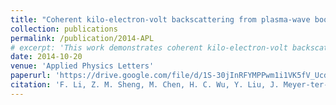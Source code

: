 ```yaml
---
title: "Coherent kilo-electron-volt backscattering from plasma-wave boosted relativistic electron mirrors"
collection: publications
permalink: /publication/2014-APL
# excerpt: 'This work demonstrates coherent kilo-electron-volt backscattering from plasma-wave boosted relativistic electron mirrors.'
date: 2014-10-20
venue: 'Applied Physics Letters'
paperurl: 'https://drive.google.com/file/d/1S-30jInRFYMPPwm1i1VK5fV_UcdcBw2z/view?usp=drive_link'
citation: 'F. Li, Z. M. Sheng, M. Chen, H. C. Wu, Y. Liu, J. Meyer-ter-Vehn, W. B. Mori, and J. Zhang, Applied Physics Letters 105, 161102 (2014)'
---
```


